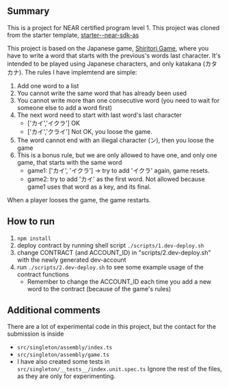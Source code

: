 ## Summary

This is a project for NEAR certified program level 1. This project was cloned from the starter template, [starter--near-sdk-as](https://github.com/Learn-NEAR/starter--near-sdk-as)

This project is based on the Japanese game, [Shiritori Game](https://en.wikipedia.org/wiki/Shiritori), where you have to write a word that starts with the previous's words last character. It's intended to be played using Japanese characters, and only katakana (カタカナ). The rules I have implemtend are simple:

1. Add one word to a list
2. You cannot write the same word that has already been used
3. You cannot write more than one consecutive word (you need to wait for someone else to add a word first)
4. The next word need to start with last word's last character
   - ['カイ','イクラ'] OK
   - ['カイ','クライ'] Not OK, you loose the game.
5. The word cannot end with an illegal character (ン), then you loose the game
6. This is a bonus rule, but we are only allowed to have one, and only one game, that starts with the same word
   - game1: ['カイ', 'イクラ'] -> try to add 'イクラ' again, game resets.
   - game2: try to add 'カイ' as the first word. Not allowed because game1 uses that word as a key, and its final.

When a player looses the game, the game restarts.

## How to run

1. `npm install`
2. deploy contract by running shell script `./scripts/1.dev-deploy.sh`
3. change CONTRACT (and ACCOUNT_ID) in "scripts/2.dev-deploy.sh" with the newly generated dev-account
4. run `./scripts/2.dev-deploy.sh` to see some example usage of the contract functions
   - Remember to change the ACCOUNT_ID each time you add a new word to the contract (because of the game's rules)

## Additional comments

There are a lot of experimental code in this project, but the contact for the submission is inside

- `src/singleton/assembly/index.ts`
- `src/singleton/assembly/game.ts`
- I have also created some tests in `src/singleton/__tests__/index.unit.spec.ts`
  Ignore the rest of the files, as they are only for experimenting.
